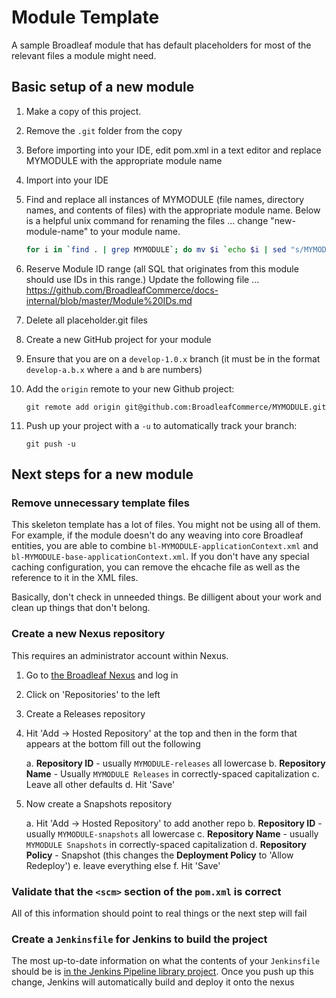# Module Template

A sample Broadleaf module that has default placeholders for most of the relevant files a module might need.

## Basic setup of a new module

1. Make a copy of this project.
2. Remove the `.git` folder from the copy
3. Before importing into your IDE, edit pom.xml in a text editor and replace MYMODULE with the appropriate module name
4. Import into your IDE
5. Find and replace all instances of MYMODULE (file names, directory names, and contents of files) with the appropriate module name.   Below is a helpful unix command for renaming the files ... change "new-module-name" to your module name.

    ```sh
    for i in `find . | grep MYMODULE`; do mv $i `echo $i | sed "s/MYMODULE/new-module-name/g"`;done

    ```

7.  Reserve Module ID range (all SQL that originates from this module should use IDs in this range.)   Update the following file ... 
https://github.com/BroadleafCommerce/docs-internal/blob/master/Module%20IDs.md
8. Delete all placeholder.git files
9. Create a new GitHub project for your module 
10. Ensure that you are on a `develop-1.0.x` branch (it must be in the format `develop-a.b.x` where `a` and `b` are numbers)
11. Add the `origin` remote to your new Github project:

    ```console
    git remote add origin git@github.com:BroadleafCommerce/MYMODULE.git
    ```

12. Push up your project with a `-u` to automatically track your branch:

    ```console
    git push -u
    ```

## Next steps for a new module

### Remove unnecessary template files

This skeleton template has a lot of files. You might not be using all of them. For example, if the module doesn't do any weaving into core Broadleaf entities, you are able to combine `bl-MYMODULE-applicationContext.xml` and `bl-MYMODULE-base-applicationContext.xml`. If you don't have any special caching configuration, you can remove the ehcache file as well as the reference to it in the XML files.

Basically, don't check in unneeded things. Be dilligent about your work and clean up things that don't belong.

### Create a new Nexus repository

This requires an administrator account within Nexus.

1. Go to [the Broadleaf Nexus](http://nexus.broadleafcommerce.org/nexus/index.html) and log in
2. Click on 'Repositories' to the left
3. Create a Releases repository
3. Hit 'Add -> Hosted Repository' at the top and then in the form that appears at the bottom fill out the following
    
    a. **Repository ID** - usually `MYMODULE-releases` all lowercase
    b. **Repository Name** - Usually `MYMODULE Releases` in correctly-spaced capitalization
    c. Leave all other defaults
    d. Hit 'Save'

5. Now create a Snapshots repository
    
    a. Hit 'Add -> Hosted Repository' to add another repo
    b. **Repository ID** - usually `MYMODULE-snapshots` all lowercase
    c. **Repository Name** - usually `MYMODULE Snapshots` in correctly-spaced capitalization
    d. **Repository Policy** - Snapshot (this changes the **Deployment Policy** to 'Allow Redeploy')
    e. leave everything else
    f. Hit 'Save'

### Validate that the `<scm>` section of the `pom.xml` is correct

All of this information should point to real things or the next step will fail

### Create a `Jenkinsfile` for Jenkins to build the project

The most up-to-date information on what the contents of your `Jenkinsfile` should be is [in the Jenkins Pipeline library project](https://github.com/BroadleafCommerce/jenkins-pipeline-library#usage). Once you push up this change, Jenkins will automatically build and deploy it onto the nexus
